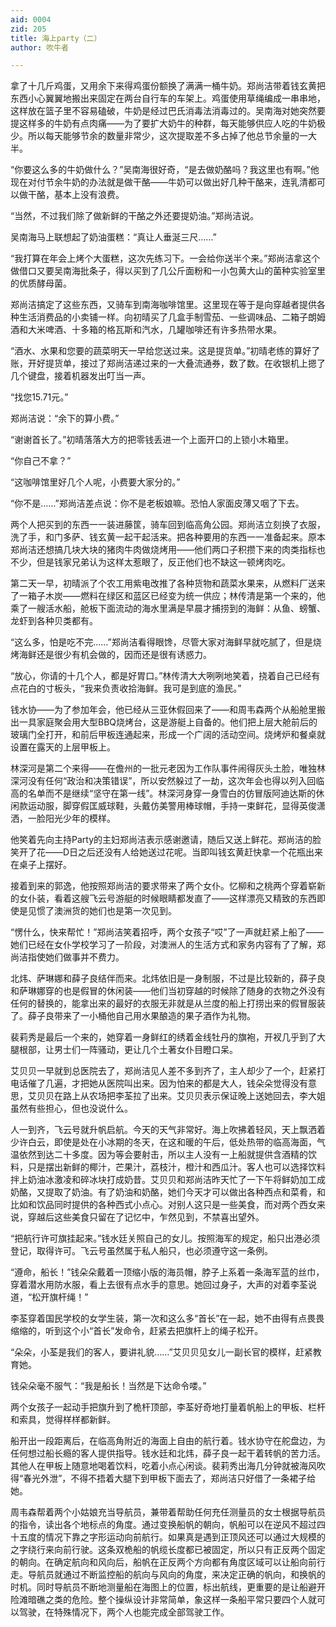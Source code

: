 ```yaml
---
aid: 0004
zid: 205
title: 海上party（二）
author: 吹牛者

---
```




  拿了十几斤鸡蛋，又用余下来得鸡蛋份额换了满满一桶牛奶。郑尚洁带着钱玄黄把东西小心翼翼地搬出来固定在两台自行车的车架上。鸡蛋使用草绳编成一串串地，这样放在篮子里不容易磕破，牛奶是经过巴氏消毒法消毒过的。吴南海对她突然要提这样多的牛奶有点肉痛——为了要扩大奶牛的种群，每天能够供应人吃的牛奶极少。所以每天能够节余的数量非常少，这次提取差不多占掉了他总节余量的一大半。

  “你要这么多的牛奶做什么？”吴南海很好奇，“是去做奶酪吗？我这里也有啊。”他现在对付节余牛奶的办法就是做干酪——牛奶可以做出好几种干酪来，连乳清都可以做干酪，基本上没有浪费。

  “当然，不过我们除了做新鲜的干酪之外还要提奶油。”郑尚洁说。

  吴南海马上联想起了奶油蛋糕：“真让人垂涎三尺……”

  “我打算在年会上烤个大蛋糕，这次先练习下。一会给你送半个来。”郑尚洁拿这个做借口又要吴南海批条子，得以买到了几公斤面粉和一小包黄大山的菌种实验室里的优质酵母菌。

  郑尚洁搞定了这些东西，又骑车到南海咖啡馆里。这里现在等于是向穿越者提供各种生活消费品的小卖铺一样。向初晴买了几盒手制雪茄、一些调味品、二箱子朗姆酒和大米啤酒、十多箱的格瓦斯和汽水，几罐咖啡还有许多热带水果。

  “酒水、水果和您要的蔬菜明天一早给您送过来。这是提货单。”初晴老练的算好了账，开好提货单，接过了郑尚洁递过来的一大叠流通券，数了数。在收银机上摁了几个键盘，接着机器发出叮当一声。

  “找您15.71元。”

  郑尚洁说：“余下的算小费。”

  “谢谢首长了。”初晴落落大方的把零钱丢进一个上面开口的上锁小木箱里。

  “你自己不拿？”

  “这咖啡馆里好几个人呢，小费要大家分的。”

  “你不是……”郑尚洁差点说：你不是老板娘嘛。恐怕人家面皮薄又咽了下去。

  两个人把买到的东西一一装进藤筐，骑车回到临高角公园。郑尚洁立刻换了衣服，洗了手，和门多萨、钱玄黄一起干起活来。把各种要用的东西一一准备起来。原本郑尚洁还想搞几块大块的猪肉牛肉做烧烤用——他们两口子积攒下来的肉类指标也不少，但是钱家兄弟认为这样太惹眼了，反正他们也不缺这一顿烤肉吃。

  第二天一早，初晴派了个农工用紫电改推了各种货物和蔬菜水果来，从燃料厂送来了一箱子木炭——燃料在绿区和蓝区已经变为统一供应；林传清是第一个来的，他乘了一艘活水船，舱板下面流动的海水里满是早晨才捕捞到的海鲜：从鱼、螃蟹、龙虾到各种贝类都有。

  “这么多，怕是吃不完……”郑尚洁看得眼馋，尽管大家对海鲜早就吃腻了，但是烧烤海鲜还是很少有机会做的，因而还是很有诱惑力。

  “放心，你请的十几个人，都是好胃口。”林传清大大咧咧地笑着，挠着自己已经有点花白的寸板头，“我来负责收拾海鲜。我可是到底的渔民。”

  钱水协——为了参加年会，他已经从三亚休假回来了——和周韦森两个从船舱里搬出一具家庭聚会用大型BBQ烧烤台，这是游艇上自备的。他们把上层大舱前后的玻璃门全打开，和前后甲板连通起来，形成一个广阔的活动空间。烧烤炉和餐桌就设置在露天的上层甲板上。

  林深河是第二个来得——在儋州的一批元老因为工作队事件闹得灰头土脸，唯独林深河没有任何“政治和决策错误”，所以安然躲过了一劫，这次年会也得以列入回临高的名单而不是继续“坚守在第一线”。林深河身穿一身雪白的仿冒版阿迪达斯的休闲款运动服，脚穿假匡威球鞋，头戴仿美警用棒球帽，手持一束鲜花，显得英俊潇洒，一脸阳光少年的模样。

  他笑着先向主持Party的主妇郑尚洁表示感谢邀请，随后又送上鲜花。郑尚洁的脸笑开了花——D日之后还没有人给她送过花呢。当即叫钱玄黄赶快拿一个花瓶出来在桌子上摆好。

  接着到来的郭逸，他按照郑尚洁的要求带来了两个女仆。忆柳和之桃两个穿着崭新的女仆装，看着这艘飞云号游艇的时候眼睛都发直了——这样漂亮又精致的东西即使是见惯了澳洲货的她们也是第一次见到。

  “愣什么，快来帮忙！”郑尚洁笑着招呼，两个女孩子“哎”了一声就赶紧上船了——她们已经在女仆学校学习了一阶段，对澳洲人的生活方式和家务内容有了了解，郑尚洁指使她们做事并不费力。

  北炜、萨琳娜和薛子良结伴而来。北炜依旧是一身制服，不过是比较新的，薛子良和萨琳娜穿的也是假冒的休闲装——他们当初穿越的时候除了随身的衣物之外没有任何的替换的，能拿出来的最好的衣服无非就是从兰度的船上打捞出来的假冒服装了。薛子良带来了一小桶他自己用水果酿造的果子酒作为礼物。

  裴莉秀是最后一个来的，她穿着一身鲜红的绣着金线牡丹的旗袍，开衩几乎到了大腿根部，让男士们一阵骚动，更让几个土著女仆目瞪口呆。

  艾贝贝一早就到总医院去了，郑尚洁见人差不多到齐了，主人却少了一个，赶紧打电话催了几遍，才把她从医院叫出来。因为怕来的都是大人，钱朵朵觉得没有意思，艾贝贝在路上从农场把李荃拉了出来。艾贝贝表示保证晚上送她回去，李大姐虽然有些担心，但也没说什么。

  人一到齐，飞云号就升帆启航。今天的天气非常好。海上吹拂着轻风，天上飘洒着少许白云，即使是处在小冰期的冬天，在这和暖的午后，低处热带的临高海面，气温依然到达二十多度。因为等会要射击，所以主人没有一上船就提供含酒精的饮料，只是摆出新鲜的椰汁，芒果汁，荔枝汁，橙汁和西瓜汁。客人也可以选择饮料拌上奶油冰激凌和碎冰块打成奶昔。艾贝贝和郑尚洁昨天忙了一下午将鲜奶加工成奶酪，又提取了奶油。有了奶油和奶酪，她们今天才可以做出各种西点和菜肴，和比如和饮品同时提供的各种西式小点心。对别人这只是一些美食，而对两个西女来说，穿越后这些美食只留在了记忆中，乍然见到，不禁喜出望外。

  “把航行许可旗挂起来。”钱水廷关照自己的女儿。按照海军的规定，船只出港必须登记，取得许可。飞云号虽然属于私人船只，也必须遵守这一条例。

  “遵命，船长！”钱朵朵戴着一顶缩小版的海员帽，脖子上系着一条海军蓝的丝巾，穿着潜水用防水服，看上去很有点水手的意思。她回过身子，大声的对着李荃说道，“松开旗杆绳！”

  李荃穿着国民学校的女学生装，第一次和这么多“首长”在一起，她不由得有点畏畏缩缩的，听到这个小“首长”发命令，赶紧去把旗杆上的绳子松开。

  “朵朵，小荃是我们的客人，要讲礼貌……”艾贝贝见女儿一副长官的模样，赶紧教育她。

  钱朵朵毫不服气：“我是船长！当然是下达命令喽。”

  两个女孩子一起动手把旗升到了桅杆顶部，李荃好奇地打量着帆船上的甲板、栏杆和索具，觉得样样都新鲜。

  船开出一段距离后，在临高角附近的海面上自由的航行着。钱水协守在舵盘边，为任何想过船长瘾的客人提供指导。钱水廷和北炜，薛子良一起干着转帆的苦力活。其他人在甲板上随意地喝着饮料，吃着小点心闲谈。裴莉秀出海几分钟就被海风吹得“春光外泄”，不得不捂着大腿下到甲板下面去了，郑尚洁只好借了一条裙子给她。

  周韦森帮着两个小姑娘充当导航员，兼带着帮助任何充任测量员的女士根据导航员的指令，读出各个地标点的角度。通过变换船帆的朝向，帆船可以在逆风不超过四十五度的情况下靠之字形运动向前航行。如果真是遇到正顶风还可以通过大规模的之字绕行来向前行驶。这条双桅船的帆缆长度都已被固定，所以只有正反两个固定的朝向。在确定航向和风向后，船帆在正反两个方向都有角度区域可以让船向前行走。导航员就通过不断监控船的航向与风向的角度，来决定正确的帆向，和换帆的时机。同时导航员不断地测量船在海图上的位置，标出航线，更重要的是让船避开险滩暗礁之类的危险。整个操纵设计非常简单，象这样一条船平常只要四个人就可以驾驶，在特殊情况下，两个人也能完成全部驾驶工作。



